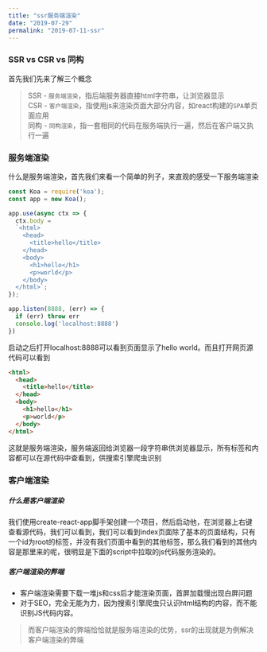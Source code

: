 ```yaml
---
title: "ssr服务端渲染"
date: "2019-07-29"
permalink: "2019-07-11-ssr"
---
```


### SSR vs CSR vs 同构

首先我们先来了解三个概念
> SSR - `服务端渲染`，指后端服务器直接html字符串，让浏览器显示  
> CSR - `客户端渲染`，指使用js来渲染页面大部分内容，如react构建的`SPA`单页面应用  
> 同构 - `同构渲染`，指一套相同的代码在服务端执行一遍，然后在客户端又执行一遍  

### 服务端渲染
什么是服务端渲染，首先我们来看一个简单的列子，来直观的感受一下服务端渲染
```js
const Koa = require('koa');
const app = new Koa();

app.use(async ctx => {
  ctx.body = 
  `<html>
    <head>
      <title>hello</title>
    </head>
    <body>
      <h1>hello</h1>
      <p>world</p>
    </body>
  </html>`;
});

app.listen(8888, (err) => {
  if (err) throw err
  console.log('localhost:8888')
})
```
启动之后打开localhost:8888可以看到页面显示了hello world。而且打开网页源代码可以看到
```html
<html>
  <head>
    <title>hello</title>
  </head>
  <body>
    <h1>hello</h1>
    <p>world</p>
  </body>
</html>
```
这就是服务端渲染，服务端返回给浏览器一段字符串供浏览器显示，所有标签和内容都可以在源代码中查看到，供搜索引擎爬虫识别
### 客户端渲染
##### 什么是客户端渲染
我们使用create-react-app脚手架创建一个项目，然后启动他，在浏览器上右键查看源代码，我们可以看到，我们可以看到index页面除了基本的页面结构，只有一个id为root的标签，并没有我们页面中看到的其他标签，那么我们看到的其他内容是那里来的呢，很明显是下面的script中拉取的js代码服务渲染的。
##### 客户端渲染的弊端
- 客户端渲染需要下载一堆js和css后才能渲染页面，首屏加载慢出现白屏问题
- 对于SEO，完全无能为力，因为搜索引擎爬虫只认识html结构的内容，而不能识别JS代码内容。

> 而客户端渲染的弊端恰恰就是服务端渲染的优势，ssr的出现就是为例解决客户端渲染的弊端
